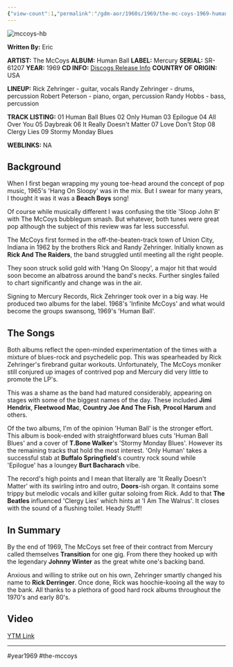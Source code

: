 ```yaml
---
{"view-count":1,"permalink":"/gdm-aor/1960s/1969/the-mc-coys-1969-human-ball/","dg-publish":true,"dgPassFrontmatter":true,"noteIcon":"","created":"2025-07-17T12:43:48.020+12:00","updated":"2025-07-16T13:36:52.775+12:00"}
---
```



<img src="https://i.ibb.co/RG6Z5VQp/mccoys-hb.jpg" alt="mccoys-hb" border="0">

**Written By:** Eric

**ARTIST:** The McCoys
**ALBUM:** Human Ball
**LABEL:** Mercury
**SERIAL:** SR-61207
**YEAR:** 1969
**CD INFO:** [Discogs Release Info](https://www.discogs.com/master/634286-The-McCoys-Human-Ball)
**COUNTRY OF ORIGIN:** USA

**LINEUP:**
Rick Zehringer - guitar, vocals
Randy Zehringer - drums, percussion
Robert Peterson - piano, organ, percussion
Randy Hobbs - bass, percussion

**TRACK LISTING:**
01 Human Ball Blues
02 Only Human
03 Epilogue
04 All Over You
05 Daybreak
06 It Really Doesn't Matter
07 Love Don't Stop
08 Clergy Lies
09 Stormy Monday Blues

**WEBLINKS:** NA

## Background
When I first began wrapping my young toe-head around the concept of pop music, 1965's 'Hang On Sloopy' was in the mix. But I swear for many years, I thought it was it was a **Beach Boys** song!

Of course while musically different I was confusing the title 'Sloop John B' with The McCoys bubblegum smash. But whatever, both tunes were great pop although the subject of this review was far less successful.

The McCoys first formed in the off-the-beaten-track town of Union City, Indiana in 1962 by the brothers Rick and Randy Zehringer. Initially known as **Rick And The Raiders**, the band struggled until meeting all the right people.

They soon struck solid gold with 'Hang On Sloopy', a major hit that would soon become an albatross around the band's necks. Further singles failed to chart significantly and change was in the air.

Signing to Mercury Records, Rick Zehringer took over in a big way. He produced two albums for the label. 1968's 'Infinite McCoys' and what would become the groups swansong, 1969's 'Human Ball'.

## The Songs
Both albums reflect the open-minded experimentation of the times with a mixture of blues-rock and psychedelic pop. This was spearheaded by Rick Zehringer's firebrand guitar workouts. Unfortunately, The McCoys moniker still conjured up images of contrived pop and Mercury did very little to promote the LP's.

This was a shame as the band had matured considerably, appearing on stages with some of the biggest names of the day. These included **Jimi Hendrix**, **Fleetwood Mac**, **Country Joe And The Fish**, **Procol Harum** and others.

Of the two albums, I'm of the opinion 'Human Ball' is the stronger effort. This album is book-ended with straightforward blues cuts 'Human Ball Blues' and a cover of **T.Bone Walker**'s 'Stormy Monday Blues'. However its the remaining tracks that hold the most interest. 'Only Human' takes a successful stab at **Buffalo Springfield**'s country rock sound while 'Epilogue' has a loungey **Burt Bacharach** vibe.

The record's high points and I mean that literally are 'It Really Doesn't Matter' with its swirling intro and outro, **Doors**-ish organ. It contains some trippy but melodic vocals and killer guitar soloing from Rick. Add to that **The Beatles** influenced 'Clergy Lies' which hints at 'I Am The Walrus'. It closes with the sound of a flushing toilet. Heady Stuff!

## In Summary
By the end of 1969, The McCoys set free of their contract from Mercury called themselves **Transition** for one gig. From there they hooked up with the legendary **Johnny Winter** as the great white one's backing band.

Anxious and willing to strike out on his own, Zehringer smartly changed his name to **Rick Derringer**. Once done, Rick was hoochie-kooing all the way to the bank. All thanks to a plethora of good hard rock albums throughout the 1970's and early 80's.

## Video
[YTM Link](https://music.youtube.com/playlist?list=PLdF5XU5jZEh30AxjhbBfhlb28Ml_WVZEr)

---

#year1969 #the-mccoys